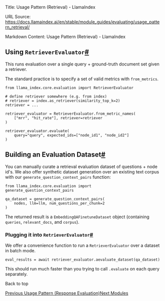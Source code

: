 Title: Usage Pattern (Retrieval) - LlamaIndex

URL Source: https://docs.llamaindex.ai/en/stable/module_guides/evaluating/usage_pattern_retrieval/

Markdown Content:
Usage Pattern (Retrieval) - LlamaIndex


Using `RetrieverEvaluator`[#](https://docs.llamaindex.ai/en/stable/module_guides/evaluating/usage_pattern_retrieval/#using-retrieverevaluator "Permanent link")
---------------------------------------------------------------------------------------------------------------------------------------------------------------

This runs evaluation over a single query + ground-truth document set given a retriever.

The standard practice is to specify a set of valid metrics with `from_metrics`.

```
from llama_index.core.evaluation import RetrieverEvaluator

# define retriever somewhere (e.g. from index)
# retriever = index.as_retriever(similarity_top_k=2)
retriever = ...

retriever_evaluator = RetrieverEvaluator.from_metric_names(
    ["mrr", "hit_rate"], retriever=retriever
)

retriever_evaluator.evaluate(
    query="query", expected_ids=["node_id1", "node_id2"]
)
```

Building an Evaluation Dataset[#](https://docs.llamaindex.ai/en/stable/module_guides/evaluating/usage_pattern_retrieval/#building-an-evaluation-dataset "Permanent link")
-------------------------------------------------------------------------------------------------------------------------------------------------------------------------

You can manually curate a retrieval evaluation dataset of questions + node id's. We also offer synthetic dataset generation over an existing text corpus with our `generate_question_context_pairs` function:

```
from llama_index.core.evaluation import generate_question_context_pairs

qa_dataset = generate_question_context_pairs(
    nodes, llm=llm, num_questions_per_chunk=2
)
```

The returned result is a `EmbeddingQAFinetuneDataset` object (containing `queries`, `relevant_docs`, and `corpus`).

### Plugging it into `RetrieverEvaluator`[#](https://docs.llamaindex.ai/en/stable/module_guides/evaluating/usage_pattern_retrieval/#plugging-it-into-retrieverevaluator "Permanent link")

We offer a convenience function to run a `RetrieverEvaluator` over a dataset in batch mode.

```
eval_results = await retriever_evaluator.aevaluate_dataset(qa_dataset)
```

This should run much faster than you trying to call `.evaluate` on each query separately.

Back to top

[Previous Usage Pattern (Response Evaluation)](https://docs.llamaindex.ai/en/stable/module_guides/evaluating/usage_pattern/)[Next Modules](https://docs.llamaindex.ai/en/stable/module_guides/evaluating/modules/)
